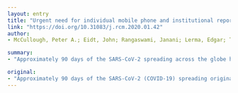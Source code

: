 ```yaml
---
layout: entry
title: "Urgent need for individual mobile phone and institutional reporting of at home, hospitalized, and intensive care unit cases of SARS-CoV-2 (COVID-19) infection"
link: "https://doi.org/10.31083/j.rcm.2020.01.42"
author:
- McCullough, Peter A.; Eidt, John; Rangaswami, Janani; Lerma, Edgar; Tumlin, James; Wheelan, Kevin; Katz, Nevin; Lepor, Norman E.; Vijay, Kris; Soman, Sandeep; Singh, Bhupinder; McCullough, Sean P.; McCullough, Haley B.; Palazzuoli, Alberto; Ruocco, Gaetano M.; Ronco, Claudio

summary:
- "Approximately 90 days of the SARS-CoV-2 spreading across the globe has led to a widespread chain of events. There has been no regular, updated, or accurate reporting of hospitalizations for COVID-19. The pandemic is evolving in a clustered, non-inform fashion. It is amenable to self-reporting through a mobile phone application that could obtain critical information on suspected cases and report on the results of self-testing and actions taken."

original:
- "Approximately 90 days of the SARS-CoV-2 (COVID-19) spreading originally from Wuhan, China, and across the globe has led to a widespread chain of events with imminent threats to the fragile relationship between community health and economic health. Despite near hourly reporting on this crisis, there has been no regular, updated, or accurate reporting of hospitalizations for COVID-19. It is known that many test-positive individuals may not develop symptoms or have a mild self-limited viral syndrome consisting of fever, malaise, dry cough, and constitutional symptoms. However some individuals develop a more fulminant syndrome including viral pneumonia, respiratory failure requiring oxygen, acute respiratory distress syndrome requiring mechanical ventilation, and in substantial fractions leading to death attributable to COVID-19. The pandemic is evolving in a clustered, non-inform fashion resulting in many hospitals with preparedness but few or no cases, and others that are completely overwhelmed. Thus, a considerable risk of spread when personal protection equipment becomes exhausted and a large fraction of mortality in those not offered mechanical ventilation are both attributable to a crisis due to maldistribution of resources. The pandemic is amenable to self-reporting through a mobile phone application that could obtain critical information on suspected cases and report on the results of self testing and actions taken. The only method to understand the clustering and the immediate hospital resource needs is mandatory, uniform, daily reporting of hospital censuses of COVID-19 cases admitted to hospital wards and intensive care units. Current reports of hospitalizations are delayed, uncertain, and wholly inadequate. This paper urges all the relevant stakeholders to take up self-reporting and reporting of hospitalizations of COVID-19 as an urgent task in combating this devastating pandemic."
---
```


